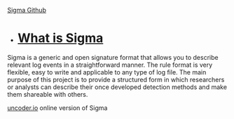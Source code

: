 
[Sigma Github](https://github.com/SigmaHQ/sigma)
* # [What is Sigma](https://github.com/SigmaHQ/sigma/blob/master/README.md)

Sigma is a generic and open signature format that allows you to describe relevant log events in a straightforward manner. The rule format is very flexible, easy to write and applicable to any type of log file. The main purpose of this project is to provide a structured form in which researchers or analysts can describe their once developed detection methods and make them shareable with others.

[uncoder.io](https://uncoder.io/) online version of Sigma
